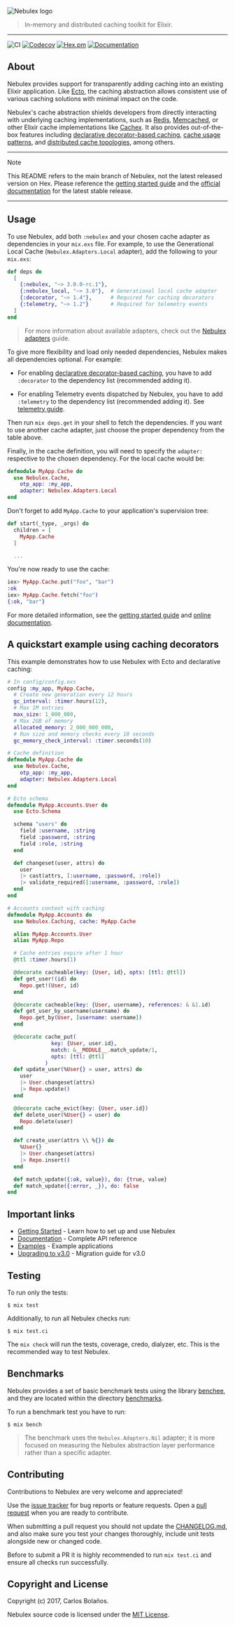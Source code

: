 <picture>
  <source media="(prefers-color-scheme: dark)" srcset="./guides/images/nbx-logo-white.png" />
  <source media="(prefers-color-scheme: light)" srcset="./guides/images/nbx-logo.png" />
  <img src="./guides/images/nbx-logo.png" alt="Nebulex logo" />
</picture>

> In-memory and distributed caching toolkit for Elixir.

---

![CI](http://github.com/elixir-nebulex/nebulex/workflows/CI/badge.svg)
[![Codecov](http://codecov.io/gh/elixir-nebulex/nebulex/graph/badge.svg)](http://codecov.io/gh/elixir-nebulex/nebulex/graph/badge.svg)
[![Hex.pm](http://img.shields.io/hexpm/v/nebulex.svg)](http://hex.pm/packages/nebulex)
[![Documentation](http://img.shields.io/badge/Documentation-ff69b4)](http://hexdocs.pm/nebulex)

## About

Nebulex provides support for transparently adding caching into an existing
Elixir application. Like [Ecto][ecto], the caching abstraction allows consistent
use of various caching solutions with minimal impact on the code.

Nebulex's cache abstraction shields developers from directly interacting with
underlying caching implementations, such as [Redis][redis],
[Memcached][memcached], or other Elixir cache implementations like
[Cachex][cachex]. It also provides out-of-the-box features including
[declarative decorator-based caching][nbx_caching],
[cache usage patterns][cache_patterns], and
[distributed cache topologies][cache_topologies],
among others.

[ecto]: https://github.com/elixir-ecto/ecto
[cachex]: https://github.com/whitfin/cachex
[redis]: https://redis.io/
[memcached]: https://memcached.org/
[nbx_caching]: http://hexdocs.pm/nebulex/3.0.0-rc.1/Nebulex.Caching.Decorators.html
[cache_patterns]: http://hexdocs.pm/nebulex/3.0.0-rc.1/cache-usage-patterns.html
[cache_topologies]: https://docs.oracle.com/en/middleware/fusion-middleware/coherence/14.1.2/develop-applications/introduction-coherence-caches.html

---

> [!NOTE]
>
> This README refers to the main branch of Nebulex, not the latest released
> version on Hex. Please reference the [getting started guide][getting_started]
> and the [official documentation][docs] for the latest stable release.

[getting_started]: http://hexdocs.pm/nebulex/getting-started.html
[docs]: http://hexdocs.pm/nebulex/Nebulex.html

---

## Usage

To use Nebulex, add both `:nebulex` and your chosen cache adapter as
dependencies in your `mix.exs` file. For example, to use the
Generational Local Cache (`Nebulex.Adapters.Local` adapter),
add the following to your `mix.exs`:

```elixir
def deps do
  [
    {:nebulex, "~> 3.0.0-rc.1"},
    {:nebulex_local, "~> 3.0"},  # Generational local cache adapter
    {:decorator, "~> 1.4"},      # Required for caching decorators
    {:telemetry, "~> 1.2"}       # Required for telemetry events
  ]
end
```

> For more information about available adapters, check out the
> [Nebulex adapters][nbx_adapters] guide.

[nbx_adapters]: http://hexdocs.pm/nebulex/3.0.0-rc.1/nbx-adapters.html

To give more flexibility and load only needed dependencies, Nebulex makes all
dependencies optional. For example:

  * For enabling [declarative decorator-based caching][nbx_caching], you
    have to add `:decorator` to the dependency list (recommended adding it).

  * For enabling Telemetry events dispatched by Nebulex, you have to add
    `:telemetry` to the dependency list (recommended adding it).
    See [telemetry guide][telemetry].

[telemetry]: http://hexdocs.pm/nebulex/3.0.0-rc.1/telemetry.html

Then run `mix deps.get` in your shell to fetch the dependencies. If you want to
use another cache adapter, just choose the proper dependency from the table
above.

Finally, in the cache definition, you will need to specify the `adapter:`
respective to the chosen dependency. For the local cache would be:

```elixir
defmodule MyApp.Cache do
  use Nebulex.Cache,
    otp_app: :my_app,
    adapter: Nebulex.Adapters.Local
end
```

Don't forget to add `MyApp.Cache` to your application's supervision tree:

```elixir
def start(_type, _args) do
  children = [
    MyApp.Cache
  ]

  ...
```

You're now ready to use the cache:

```elixir
iex> MyApp.Cache.put("foo", "bar")
:ok
iex> MyApp.Cache.fetch("foo")
{:ok, "bar"}
```

For more detailed information, see the [getting started guide][getting_started]
and [online documentation][docs].

## A quickstart example using caching decorators

This example demonstrates how to use Nebulex with Ecto and declarative caching:

```elixir
# In config/config.exs
config :my_app, MyApp.Cache,
  # Create new generation every 12 hours
  gc_interval: :timer.hours(12),
  # Max 1M entries
  max_size: 1_000_000,
  # Max 2GB of memory
  allocated_memory: 2_000_000_000,
  # Run size and memory checks every 10 seconds
  gc_memory_check_interval: :timer.seconds(10)

# Cache definition
defmodule MyApp.Cache do
  use Nebulex.Cache,
    otp_app: :my_app,
    adapter: Nebulex.Adapters.Local
end

# Ecto schema
defmodule MyApp.Accounts.User do
  use Ecto.Schema

  schema "users" do
    field :username, :string
    field :password, :string
    field :role, :string
  end

  def changeset(user, attrs) do
    user
    |> cast(attrs, [:username, :password, :role])
    |> validate_required([:username, :password, :role])
  end
end

# Accounts context with caching
defmodule MyApp.Accounts do
  use Nebulex.Caching, cache: MyApp.Cache

  alias MyApp.Accounts.User
  alias MyApp.Repo

  # Cache entries expire after 1 hour
  @ttl :timer.hours(1)

  @decorate cacheable(key: {User, id}, opts: [ttl: @ttl])
  def get_user!(id) do
    Repo.get!(User, id)
  end

  @decorate cacheable(key: {User, username}, references: & &1.id)
  def get_user_by_username(username) do
    Repo.get_by(User, [username: username])
  end

  @decorate cache_put(
              key: {User, user.id},
              match: &__MODULE__.match_update/1,
              opts: [ttl: @ttl]
            )
  def update_user(%User{} = user, attrs) do
    user
    |> User.changeset(attrs)
    |> Repo.update()
  end

  @decorate cache_evict(key: {User, user.id})
  def delete_user(%User{} = user) do
    Repo.delete(user)
  end

  def create_user(attrs \\ %{}) do
    %User{}
    |> User.changeset(attrs)
    |> Repo.insert()
  end

  def match_update({:ok, value}), do: {true, value}
  def match_update({:error, _}), do: false
end
```

## Important links

* [Getting Started][getting_started] - Learn how to set up and use Nebulex
* [Documentation][docs] - Complete API reference
* [Examples][examples] - Example applications
* [Upgrading to v3.0](http://hexdocs.pm/nebulex/3.0.0-rc.1/v3-0.html) - Migration guide for v3.0

[examples]: https://github.com/elixir-nebulex/nebulex_examples

## Testing

To run only the tests:

```
$ mix test
```

Additionally, to run all Nebulex checks run:

```
$ mix test.ci
```

The `mix check` will run the tests, coverage, credo, dialyzer, etc. This is the
recommended way to test Nebulex.

## Benchmarks

Nebulex provides a set of basic benchmark tests using the library
[benchee](https://github.com/PragTob/benchee), and they are located within
the directory [benchmarks](./benchmarks).

To run a benchmark test you have to run:

```
$ mix bench
```

> The benchmark uses the `Nebulex.Adapters.Nil` adapter; it is more focused on
> measuring the Nebulex abstraction layer performance rather than a specific
> adapter.

## Contributing

Contributions to Nebulex are very welcome and appreciated!

Use the [issue tracker](https://github.com/elixir-nebulex/nebulex/issues)
for bug reports or feature requests. Open a
[pull request](https://github.com/elixir-nebulex/nebulex/pulls)
when you are ready to contribute.

When submitting a pull request you should not update the
[CHANGELOG.md](CHANGELOG.md), and also make sure you test your changes
thoroughly, include unit tests alongside new or changed code.

Before to submit a PR it is highly recommended to run `mix test.ci` and ensure
all checks run successfully.

## Copyright and License

Copyright (c) 2017, Carlos Bolaños.

Nebulex source code is licensed under the [MIT License](LICENSE).

